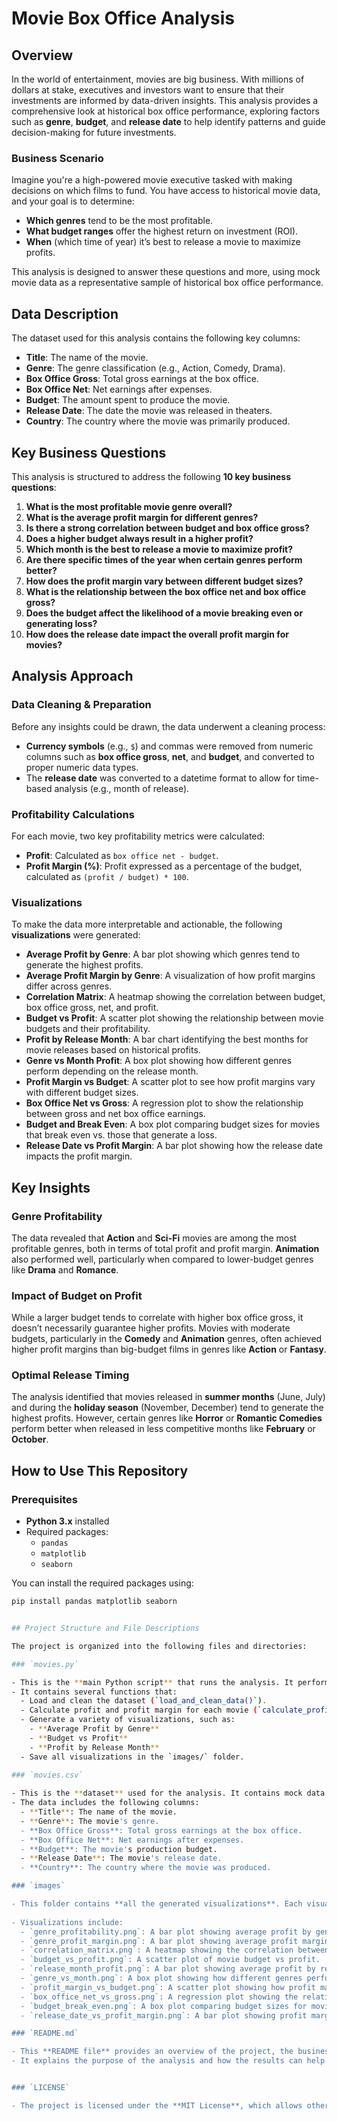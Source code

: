 # Movie Box Office Analysis

## Overview

In the world of entertainment, movies are big business. With millions of dollars at stake, executives and investors want to ensure that their investments are informed by data-driven insights. This analysis provides a comprehensive look at historical box office performance, exploring factors such as **genre**, **budget**, and **release date** to help identify patterns and guide decision-making for future investments.

### Business Scenario

Imagine you're a high-powered movie executive tasked with making decisions on which films to fund. You have access to historical movie data, and your goal is to determine:
- **Which genres** tend to be the most profitable.
- **What budget ranges** offer the highest return on investment (ROI).
- **When** (which time of year) it’s best to release a movie to maximize profits.

This analysis is designed to answer these questions and more, using mock movie data as a representative sample of historical box office performance.



## Data Description

The dataset used for this analysis contains the following key columns:

- **Title**: The name of the movie.
- **Genre**: The genre classification (e.g., Action, Comedy, Drama).
- **Box Office Gross**: Total gross earnings at the box office.
- **Box Office Net**: Net earnings after expenses.
- **Budget**: The amount spent to produce the movie.
- **Release Date**: The date the movie was released in theaters.
- **Country**: The country where the movie was primarily produced.

## Key Business Questions

This analysis is structured to address the following **10 key business questions**:

1. **What is the most profitable movie genre overall?**
2. **What is the average profit margin for different genres?**
3. **Is there a strong correlation between budget and box office gross?**
4. **Does a higher budget always result in a higher profit?**
5. **Which month is the best to release a movie to maximize profit?**
6. **Are there specific times of the year when certain genres perform better?**
7. **How does the profit margin vary between different budget sizes?**
8. **What is the relationship between the box office net and box office gross?**
9. **Does the budget affect the likelihood of a movie breaking even or generating loss?**
10. **How does the release date impact the overall profit margin for movies?**


## Analysis Approach

### Data Cleaning & Preparation

Before any insights could be drawn, the data underwent a cleaning process:
- **Currency symbols** (e.g., `$`) and commas were removed from numeric columns such as **box office gross**, **net**, and **budget**, and converted to proper numeric data types.
- The **release date** was converted to a datetime format to allow for time-based analysis (e.g., month of release).

### Profitability Calculations

For each movie, two key profitability metrics were calculated:
- **Profit**: Calculated as `box office net - budget`.
- **Profit Margin (%)**: Profit expressed as a percentage of the budget, calculated as `(profit / budget) * 100`.

### Visualizations

To make the data more interpretable and actionable, the following **visualizations** were generated:
- **Average Profit by Genre**: A bar plot showing which genres tend to generate the highest profits.
- **Average Profit Margin by Genre**: A visualization of how profit margins differ across genres.
- **Correlation Matrix**: A heatmap showing the correlation between budget, box office gross, net, and profit.
- **Budget vs Profit**: A scatter plot showing the relationship between movie budgets and their profitability.
- **Profit by Release Month**: A bar chart identifying the best months for movie releases based on historical profits.
- **Genre vs Month Profit**: A box plot showing how different genres perform depending on the release month.
- **Profit Margin vs Budget**: A scatter plot to see how profit margins vary with different budget sizes.
- **Box Office Net vs Gross**: A regression plot to show the relationship between gross and net box office earnings.
- **Budget and Break Even**: A box plot comparing budget sizes for movies that break even vs. those that generate a loss.
- **Release Date vs Profit Margin**: A bar plot showing how the release date impacts the profit margin.

## Key Insights

### Genre Profitability
The data revealed that **Action** and **Sci-Fi** movies are among the most profitable genres, both in terms of total profit and profit margin. **Animation** also performed well, particularly when compared to lower-budget genres like **Drama** and **Romance**.

### Impact of Budget on Profit
While a larger budget tends to correlate with higher box office gross, it doesn’t necessarily guarantee higher profits. Movies with moderate budgets, particularly in the **Comedy** and **Animation** genres, often achieved higher profit margins than big-budget films in genres like **Action** or **Fantasy**.

### Optimal Release Timing
The analysis identified that movies released in **summer months** (June, July) and during the **holiday season** (November, December) tend to generate the highest profits. However, certain genres like **Horror** or **Romantic Comedies** perform better when released in less competitive months like **February** or **October**.

## How to Use This Repository

### Prerequisites

- **Python 3.x** installed
- Required packages:
  - `pandas`
  - `matplotlib`
  - `seaborn`

You can install the required packages using:

```bash
pip install pandas matplotlib seaborn


## Project Structure and File Descriptions

The project is organized into the following files and directories:

### `movies.py`

- This is the **main Python script** that runs the analysis. It performs data cleaning, calculates profitability metrics, and generates visualizations that answer the key business questions.
- It contains several functions that:
  - Load and clean the dataset (`load_and_clean_data()`).
  - Calculate profit and profit margin for each movie (`calculate_profitability()`).
  - Generate a variety of visualizations, such as:
    - **Average Profit by Genre**
    - **Budget vs Profit**
    - **Profit by Release Month**
  - Save all visualizations in the `images/` folder.
  
### `movies.csv`

- This is the **dataset** used for the analysis. It contains mock data on movies, including their genres, budgets, box office performance, and release dates.
- The data includes the following columns:
  - **Title**: The name of the movie.
  - **Genre**: The movie's genre.
  - **Box Office Gross**: Total gross earnings at the box office.
  - **Box Office Net**: Net earnings after expenses.
  - **Budget**: The movie's production budget.
  - **Release Date**: The movie's release date.
  - **Country**: The country where the movie was produced.

### `images`

- This folder contains **all the generated visualizations**. Each visualization is saved as a `.png` image file.
  
- Visualizations include:
  - `genre_profitability.png`: A bar plot showing average profit by genre.
  - `genre_profit_margin.png`: A bar plot showing average profit margin by genre.
  - `correlation_matrix.png`: A heatmap showing the correlation between box office metrics (budget, gross, net, and profit).
  - `budget_vs_profit.png`: A scatter plot of movie budget vs profit.
  - `release_month_profit.png`: A bar plot showing average profit by release month.
  - `genre_vs_month.png`: A box plot showing how different genres perform in different months.
  - `profit_margin_vs_budget.png`: A scatter plot showing how profit margins vary by budget size.
  - `box_office_net_vs_gross.png`: A regression plot showing the relationship between box office gross and net.
  - `budget_break_even.png`: A box plot comparing budget sizes for movies that break even vs. those that generate a loss.
  - `release_date_vs_profit_margin.png`: A bar plot showing profit margin by release month.

### `README.md`

- This **README file** provides an overview of the project, the business scenario, the data, and a guide on how to run the analysis.
- It explains the purpose of the analysis and how the results can help movie executives make better investment decisions.


### `LICENSE`

- The project is licensed under the **MIT License**, which allows others to freely use, modify, and distribute the project as long as proper attribution is given.

